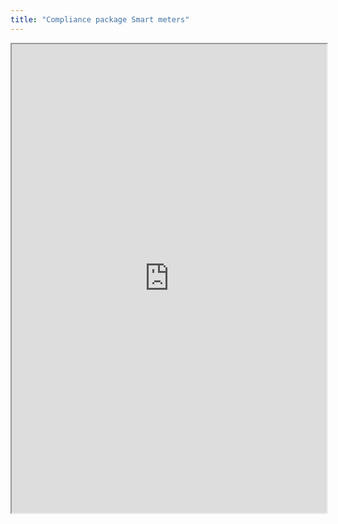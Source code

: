 ```yaml
---
title: "Compliance package Smart meters"
---
```



<iframe height="750" width="100%" src="https://ewelton.github.io/ktest/wiki.html#Compliance%20package%20Smart%20meters"></iframe>
